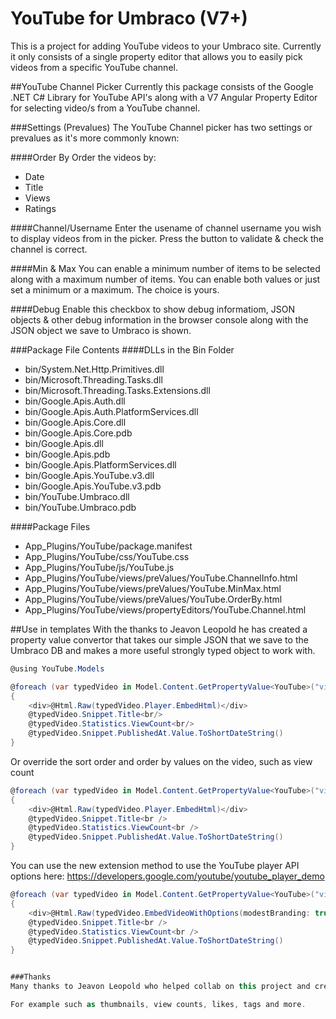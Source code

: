 YouTube for Umbraco (V7+)
=====
This is a project for adding YouTube videos to your Umbraco site.
Currently it only consists of a single property editor that allows you to easily pick videos from a specific YouTube channel.

##YouTube Channel Picker
Currently this package consists of the Google .NET C# Library for YouTube API's along with a V7 Angular Property Editor for selecting video/s from a YouTube channel.

###Settings (Prevalues)
The YouTube Channel picker has two settings or prevalues as it's more commonly known:

####Order By
Order the videos by:
* Date
* Title
* Views
* Ratings

####Channel/Username
Enter the usename of channel username you wish to display videos from in the picker. Press the button to validate & check the channel is correct.

####Min & Max
You can enable a minimum number of items to be selected along with a maximum number of items. You can enable both values or just set a minimum or a maximum. The choice is yours.

####Debug
Enable this checkbox to show debug informatiom, JSON objects & other debug information in the browser console along with the JSON object we save to Umbraco is shown.



###Package File Contents
####DLLs in the Bin Folder
* bin/System.Net.Http.Primitives.dll
* bin/Microsoft.Threading.Tasks.dll
* bin/Microsoft.Threading.Tasks.Extensions.dll
* bin/Google.Apis.Auth.dll
* bin/Google.Apis.Auth.PlatformServices.dll
* bin/Google.Apis.Core.dll
* bin/Google.Apis.Core.pdb
* bin/Google.Apis.dll
* bin/Google.Apis.pdb
* bin/Google.Apis.PlatformServices.dll
* bin/Google.Apis.YouTube.v3.dll
* bin/Google.Apis.YouTube.v3.pdb
* bin/YouTube.Umbraco.dll
* bin/YouTube.Umbraco.pdb

####Package Files
* App_Plugins/YouTube/package.manifest
* App_Plugins/YouTube/css/YouTube.css
* App_Plugins/YouTube/js/YouTube.js
* App_Plugins/YouTube/views/preValues/YouTube.ChannelInfo.html
* App_Plugins/YouTube/views/preValues/YouTube.MinMax.html
* App_Plugins/YouTube/views/preValues/YouTube.OrderBy.html
* App_Plugins/YouTube/views/propertyEditors/YouTube.Channel.html


##Use in templates
With the thanks to Jeavon Leopold he has created a property value convertor that takes our simple JSON that we save to the Umbraco DB and makes a more useful strongly typed object to work with.
```csharp
@using YouTube.Models

@foreach (var typedVideo in Model.Content.GetPropertyValue<YouTube>("video"))
{   
    <div>@Html.Raw(typedVideo.Player.EmbedHtml)</div>
    @typedVideo.Snippet.Title<br/>
    @typedVideo.Statistics.ViewCount<br/>
    @typedVideo.Snippet.PublishedAt.Value.ToShortDateString()
}
```

Or override the sort order and order by values on the video, such as view count
```csharp
@foreach (var typedVideo in Model.Content.GetPropertyValue<YouTube>("video").OrderByDescending(x => x.Statistics.ViewCount))
{
    <div>@Html.Raw(typedVideo.Player.EmbedHtml)</div>
    @typedVideo.Snippet.Title<br />
    @typedVideo.Statistics.ViewCount<br />
    @typedVideo.Snippet.PublishedAt.Value.ToShortDateString()
}
```

You can use the new extension method to use the YouTube player API options here: https://developers.google.com/youtube/youtube_player_demo
```csharp
@foreach (var typedVideo in Model.Content.GetPropertyValue<YouTube>("video"))
{
    <div>@Html.Raw(typedVideo.EmbedVideoWithOptions(modestBranding: true, theme: YouTubeExtensionMethods.Theme.light))</div>
    @typedVideo.Snippet.Title<br />
    @typedVideo.Statistics.ViewCount<br />
    @typedVideo.Snippet.PublishedAt.Value.ToShortDateString()
}


###Thanks
Many thanks to Jeavon Leopold who helped collab on this project and creating the C# PropertyValue Convertor, which enables us to turn the simple JSON object we store in Umbraco of YouTube IDs and Video Titles and turn them into a collection of strongly typed YouTube video objects, allowing you to get much more detailed info on the video.

For example such as thumbnails, view counts, likes, tags and more.

